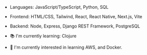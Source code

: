 - Languages: JavaScript/TypeScript, Python, SQL
- Frontend: HTML/CSS, Tailwind, React, React Native, Next.js, Vite
- Backend: Node, Express, Django REST Framework, PostgreSQL

- 📚 I'm currently learning: Clojure

- 🌱 I'm currently interested in learning AWS, and Docker.

<!---
<img src="https://github-readme-stats.vercel.app/api/top-langs?username=nikobatzi1990&show_icons=true&locale=en&layout=compact&theme=chartreuse-dark" alt="ovi" />
nikobatzi1990/nikobatzi1990 is a ✨ special ✨ repository because its `README.md` (this file) appears on your GitHub profile.
You can click the Preview link to take a look at your changes.
--->

